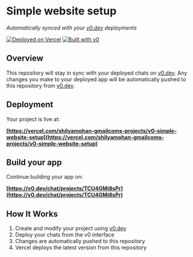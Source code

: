 # Simple website setup

*Automatically synced with your [v0.dev](https://v0.dev) deployments*

[![Deployed on Vercel](https://img.shields.io/badge/Deployed%20on-Vercel-black?style=for-the-badge&logo=vercel)](https://vercel.com/shilyamohan-gmailcoms-projects/v0-simple-website-setup)
[![Built with v0](https://img.shields.io/badge/Built%20with-v0.dev-black?style=for-the-badge)](https://v0.dev/chat/projects/TCU4GMi8sPr)

## Overview

This repository will stay in sync with your deployed chats on [v0.dev](https://v0.dev).
Any changes you make to your deployed app will be automatically pushed to this repository from [v0.dev](https://v0.dev).

## Deployment

Your project is live at:

**[https://vercel.com/shilyamohan-gmailcoms-projects/v0-simple-website-setup](https://vercel.com/shilyamohan-gmailcoms-projects/v0-simple-website-setup)**

## Build your app

Continue building your app on:

**[https://v0.dev/chat/projects/TCU4GMi8sPr](https://v0.dev/chat/projects/TCU4GMi8sPr)**

## How It Works

1. Create and modify your project using [v0.dev](https://v0.dev)
2. Deploy your chats from the v0 interface
3. Changes are automatically pushed to this repository
4. Vercel deploys the latest version from this repository
